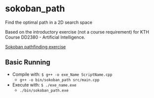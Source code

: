 # sokoban_path
Find the optimal path in a 2D search space

Based on the introductory exercise (not a course requirement) for KTH Course DD2380 - Artificial Intelligence.

[Sokoban pathfinding exercise](https://kth.kattis.com/problems/kth.ai.sokobanpathfinding)

## Basic Running
* Compile with: `$ g++ -o exe_Name ScriptName.cpp`
    * `g++ -o bin/sokoban_path src/main.cpp`
* Execute with: `$ ./exe_name.exe`
    * `./bin/sokoban_path.exe`